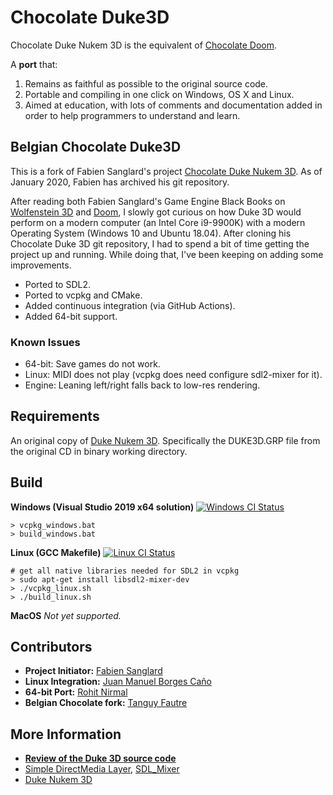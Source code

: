 # Chocolate Duke3D

Chocolate Duke Nukem 3D is the equivalent of [Chocolate Doom](http://www.chocolate-doom.org/wiki/index.php/Chocolate_Doom).

A **port** that:

1. Remains as faithful as possible to the original source code.
2. Portable and compiling in one click on Windows, OS X and Linux.
3. Aimed at education, with lots of comments and documentation added in order to help programmers to understand and learn.

## Belgian Chocolate Duke3D

This is a fork of Fabien Sanglard's project [Chocolate Duke Nukem 3D](https://github.com/fabiensanglard/chocolate_duke3D). As of January 2020, Fabien has archived his git repository.

After reading both Fabien Sanglard's Game Engine Black Books on [Wolfenstein 3D](https://github.com/fabiensanglard/gebbwolf3) and [Doom](https://github.com/fabiensanglard/gebbdoom), I slowly got curious on how Duke 3D would perform on a modern computer (an Intel Core i9-9900K) with a modern Operating System (Windows 10 and Ubuntu 18.04). After cloning his Chocolate Duke 3D git repository, I had to spend a bit of time getting the project up and running. While doing that, I've been keeping on adding some improvements.

* Ported to SDL2.
* Ported to vcpkg and CMake.
* Added continuous integration (via GitHub Actions).
* Added 64-bit support.

### Known Issues

* 64-bit: Save games do not work.
* Linux: MIDI does not play (vcpkg does need configure sdl2-mixer for it).
* Engine: Leaning left/right falls back to low-res rendering.

## Requirements

An original copy of [Duke Nukem 3D](https://3drealms.com/catalog/duke-nukem-3d_27/). Specifically the DUKE3D.GRP file from the original CD in binary working directory.

## Build

**Windows (Visual Studio 2019 x64 solution)** [![Windows CI Status](https://github.com/GPSnoopy/BelgianChocolateDuke3D/workflows/Windows%20CI/badge.svg)](https://github.com/GPSnoopy/BelgianChocolateDuke3D/actions?query=workflow%3A%22Windows+CI%22)
```
> vcpkg_windows.bat
> build_windows.bat
```

**Linux (GCC Makefile)** [![Linux CI Status](https://github.com/GPSnoopy/BelgianChocolateDuke3D/workflows/Linux%20CI/badge.svg)](https://github.com/GPSnoopy/BelgianChocolateDuke3D/actions?query=workflow%3A%22Linux+CI%22)
```
# get all native libraries needed for SDL2 in vcpkg
> sudo apt-get install libsdl2-mixer-dev
> ./vcpkg_linux.sh
> ./build_linux.sh
```

**MacOS**
_Not yet supported._

## Contributors

* **Project Initiator:** [Fabien Sanglard](https://github.com/fabiensanglard)
* **Linux Integration:** [Juan Manuel Borges Caño](https://github.com/juanmabc)
* **64-bit Port:** [Rohit Nirmal](https://github.com/rohit-n)
* **Belgian Chocolate fork:** [Tanguy Fautre](https://github.com/GPSnoopy/)

## More Information

* **[Review of the Duke 3D source code](http://fabiensanglard.net/duke3d/)**
* [Simple DirectMedia Layer](https://wiki.libsdl.org/FrontPage), [SDL_Mixer](http://www.libsdl.org/projects/SDL_mixer/)
* [Duke Nukem 3D](https://3drealms.com/catalog/duke-nukem-3d_27/)

